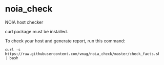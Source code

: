 # noia_check
NOIA host checker

curl package must be installed.

To check your host and generate report, run this command:

    curl -s https://raw.githubusercontent.com/vmag/noia_check/master/check_facts.sh | bash
